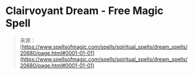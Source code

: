 <!--yml

category: 未分类

date: 2024-06-12 19:03:39

-->

# Clairvoyant Dream - Free Magic Spell

> 来源：[https://www.spellsofmagic.com/spells/spiritual_spells/dream_spells/20680/page.html#0001-01-01](https://www.spellsofmagic.com/spells/spiritual_spells/dream_spells/20680/page.html#0001-01-01)
